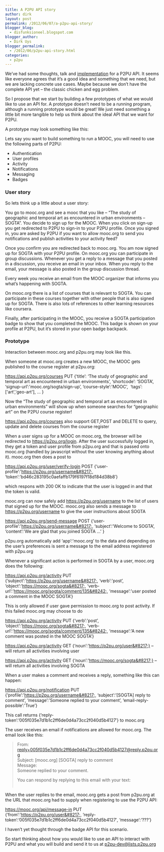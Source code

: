 ```yaml
---
title: A P2PU API story
author: dirk
layout: post
permalink: /2012/06/07/a-p2pu-api-story/
blogger_blog:
  - disfunksioneel.blogspot.com
blogger_author:
  - Dirk Uys
blogger_permalink:
  - /2012/06/p2pu-api-story.html
categories:
  - p2pu
---
```

We&#8217;ve had some thoughts, talk and [implementation][1] for a P2PU API. It seems like everyone agrees that it&#8217;s a good idea and something that we need, but we are lacking concrete use cases. Maybe because we don&#8217;t have the complete API yet &#8211; the classic chicken and egg problem.

So I propose that we start by building a few prototypes of what we would like to use an API for. A prototype doesn&#8217;t need to be a running program, although a running prototype would be great! We just need something a little bit more tangible to help us think about the ideal API that we want for P2PU.

A prototype may look something like this:

Lets say you want to build something to run a MOOC, you will need to use the following parts of P2PU: 
*   Authentication
*   User profiles
*   Activity
*   Notifications
*   Messaging
*   Badges

### User story

So lets think up a little about a user story:

You go to mooc.org and see a mooc that you like &#8211; &#8220;The study of geographic and temporal art as encountered in urban environments &#8211; SOGTA&#8221;. You decide to sign up for the MOOC. When you click on sign-up you get redirected to P2PU to sign-in to your P2PU profile. Once you signed in, you are asked by P2PU if you want to allow mooc.org to send you notifications and publish activities to your activity feed?

Once you confirm you are redirected back to mooc.org. You am now signed up for SOGTA with your P2PU profile. On mooc.org you can participate in group discussions. Whenever you get a reply to a message that you posted in a discussion, you receive an email in your inbox. When you reply to the email, your message is also posted in the group discussion thread.

Every week you receive an email from the MOOC organizer that informs you what&#8217;s happening with SOGTA.

On mooc.org there is a list of courses that is relevant to SOGTA. You can participate in these courses together with other people that is also signed up for SOGTA. There is also lots of references to other learning resources like coursera.

Finally, after participating in the MOOC, you receive a SOGTA participation badge to show that you completed the MOOC. This badge is shown on your profile at P2PU, but it&#8217;s stored in your open badge backpack.

### Prototype

Interaction between mooc.org and p2pu.org may look like this.

When someone at mooc.org creates a new MOOC, the MOOC gets published to the course register at p2pu.org:

<span>https://api.p2pu.org/courses PUT {&#8216;title&#8217;: &#8216;The study of geographic and temporal art as encountered in urban environments&#8217;, &#8216;shortcode&#8217;: &#8216;SOGTA&#8217;, &#8216;signup-url&#8217;:'mooc.org/sogta/sign-up&#8217;, &#8216;course-style&#8217;:'MOOC&#8217;,  &#8216;tags&#8217;:['art','geo-art'], &#8230; }</span>

Now the &#8220;The study of geographic and temporal art as encountered in urban environments&#8221; will show up when someone searches for &#8220;geographic art&#8221; on the P2PU course register!

<span><span>https://api.p2pu.org/courses</span> <span>also support GET,POST and DELETE to query, update and delete courses from the course register</span></span>

When a user signs up for a MOOC on mooc.org, the browser will be redirected to https://p2pu.org/login. After the user successfully logged in, they get a token and user profile from p2pu.org and that is passed onto mooc.org (handled by javascript without the user knowing anything about it). mooc.org then does a post to

<span>https://api.p2pu.org/user/verify-login POST {&#8216;user-profile&#8217;:'https://p2pu.org/username&#8217;, &#8216;token&#8217;:'bd46c283195c0aefaffb179f6197f18d184d38b8&#8242;}</span>

which respons with 200 OK to indicate that the user is logged in and that the token is valid. 

mooc.org can now safely add https://p2pu.org/username to the list of users that signed up for the MOOC. mooc.org also sends a message to https://p2pu.org/username to give the user instructions about SOGTA

<span>https://api.p2pu.org/send-message POST {&#8216;user-profile&#8217;:'https://p2pu.org/username&#8217;, &#8216;subject&#8217;:'Welcome to SOGTA&#8217;, &#8216;content&#8217;:'We are glad that you joined SOGTA &#8230;&#8217; }</span>

p2pu.org automatically add &#8216;app&#8217;:'mooc.org&#8217; to the data and depending on the user&#8217;s preferences is sent a message to the email address registered with p2pu.org

Whenever a significant action is performed in SOGTA by a user, mooc.org does the following:

<span>https://api.p2pu.org/activity PUT {&#8216;subject&#8217;:'https://p2pu.org/username&#8217;, &#8216;verb&#8217;:'post&#8217;, &#8216;object&#8217;:'https://mooc.org/sogta&#8217;, &#8216;verb-url&#8217;:'https://mooc.org/sogta/comment/135&#8242;, &#8216;message&#8217;:'user posted a comment in the MOOC SOGTA&#8217;}</span>

This is only allowed if user gave permission to mooc.org to post activity. If this failed mooc.org may choose to do

<span>https://api.p2pu.org/activity PUT {&#8216;verb&#8217;:'post&#8217;, &#8216;object&#8217;:'https://mooc.org/sogta&#8217;, &#8216;verb-url&#8217;:'https://mooc.org/sogta/comment/135&#8242;, &#8216;message&#8217;:'A new comment was posted in the MOOC SOGTA&#8217;}</span>

<span>https://api.p2pu.org/activity GET {&#8216;noun&#8217;:'https://p2pu.org/user&#8217;}</span> &#8211; will return all activities involving user

<span>https://api.p2pu.org/activity GET {&#8216;noun&#8217;:'https://mooc.org/sogta&#8217;}</span> &#8211; will return all activities involving SOGTA

When a user makes a comment and receives a reply, something like this can happen:

<span>https://api.p2pu.org/notification PUT {&#8216;profile&#8217;:'https://p2pu.org/username&#8217;, &#8216;subject&#8217;:&#8217;[SOGTA] reply to comment&#8217;, &#8216;message&#8217;:'Someone replied to your comment&#8217;, &#8216;email-reply-possible&#8217;:'True&#8217;}</span>

This call returns {&#8216;reply-token&#8217;:&#8217;005f035e7d1b1c2ff6de0d4a73cc2f040d5b4127&#8242;} to mooc.org

The user receives an email if notifications are allowed for mooc.org. The email look like this:

> From: reply+005f035e7d1b1c2ff6de0d4a73cc2f040d5b4127@reply.p2pu.org  
> Subject: \[mooc.org\] \[SOGTA\] reply to comment  
> Message:   
> Someone replied to your comment.
> 
> You can respond by replying to this email with your text:  
> <here>  
> </here> 

When the user replies to the email, mooc.org gets a post from p2pu.org at the URL that mooc.org had to supply when registering to use the P2PU API:

<span>https://mooc.org/api/message-in PUT {&#8216;from&#8217;:'https://p2pu.org/user&#8217;, &#8216;reply-token&#8217;:&#8217;005f035e7d1b1c2ff6de0d4a73cc2f040d5b4127&#8242;, &#8216;message&#8217;:'???&#8217;}</span>

I haven&#8217;t yet thought through the badge API for this scenario.

So start thinking about how you would like to use an API to interact with P2PU and what you will build and send it to us at <p2pu-dev@lists.p2pu.org>

 [1]: https://github.com/josmas/lernanta/tree/api